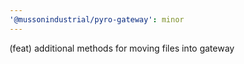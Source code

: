 ```yaml
---
'@mussonindustrial/pyro-gateway': minor
---
```


(feat) additional methods for moving files into gateway
